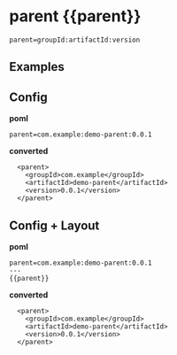 # parent {{parent}}
```
parent=groupId:artifactId:version
```


## Examples
## Config
**poml**
```
parent=com.example:demo-parent:0.0.1
```

**converted**
```
  <parent>
    <groupId>com.example</groupId>
    <artifactId>demo-parent</artifactId>
    <version>0.0.1</version>
  </parent>
```

## Config + Layout
**poml**
```
parent=com.example:demo-parent:0.0.1
---
{{parent}}
```

**converted**
```
  <parent>
    <groupId>com.example</groupId>
    <artifactId>demo-parent</artifactId>
    <version>0.0.1</version>
  </parent>
```
